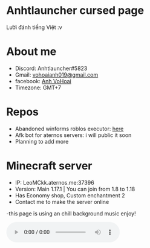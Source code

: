 

# Anhtlauncher cursed page

Lười đánh tiếng Việt :v

# About me

- Discord: Anhtlauncher#5823
- Gmail: vohoaianh019@gmail.com
- facebook: [Anh VoHoai](https://www.facebook.com/profile.php?id=100076227913028)
- Timezone: GMT+7

# Repos

-  Abandoned winforms roblos executor: [here](https://github.com/anhtlauncher/awe-roblos-executor)
-  Afk bot for aternos servers: i will public it soon
-  Planning to add more

# Minecraft server

- IP: LeoMCkk.aternos.me:37396
- Version: Main 1.17.1 | You can join from 1.8 to 1.18
- Has Economy shop, Custom enchantment 2
- Contact me to make the server online


-this page is using an chill background music enjoy!

<audio src="Yume 2kki OST Lotus Waters.mp3" controls>
<p>If you are reading this, it is because your browser does not support the audio element.</p>
</audio>
